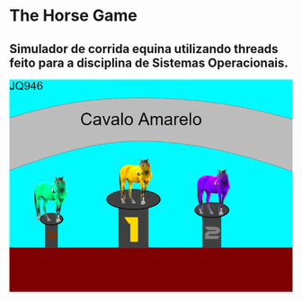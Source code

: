 # The Horse Game
## Simulador de corrida equina utilizando threads feito para a disciplina de Sistemas Operacionais.

<img src="winscreen.png" />
